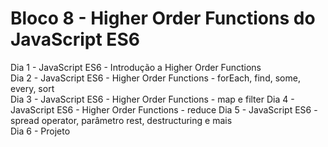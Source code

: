 # Bloco 8 - Higher Order Functions do JavaScript ES6
Dia 1 - JavaScript ES6 - Introdução a Higher Order Functions  
Dia 2 - JavaScript ES6 - Higher Order Functions - forEach, find, some, every, sort  
Dia 3 - JavaScript ES6 - Higher Order Functions - map e filter
Dia 4 - JavaScript ES6 - Higher Order Functions - reduce
Dia 5 - JavaScript ES6 - spread operator, parâmetro rest, destructuring e mais  
Dia 6 - Projeto  
